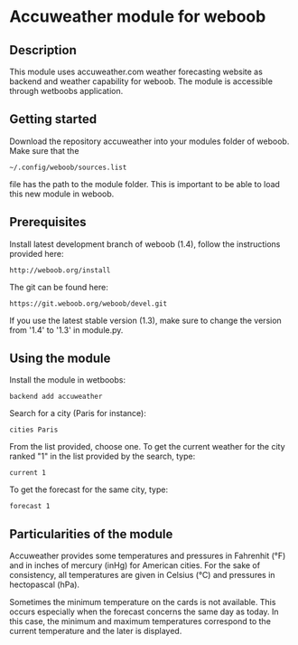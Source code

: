 # Accuweather module for weboob
## Description
This module uses accuweather.com weather forecasting website as backend and weather capability for weboob. The module is accessible through wetboobs application.

## Getting started
Download the repository accuweather into your modules folder of weboob. Make sure that the 

```
~/.config/weboob/sources.list
```

 file has the path to the module folder. This is important to be able to load this new module in weboob.

## Prerequisites
Install latest development branch of weboob (1.4), follow the instructions provided here:

```
http://weboob.org/install
```

The git can be found here:

```
https://git.weboob.org/weboob/devel.git
```

If you use the latest stable version (1.3), make sure to change the version from '1.4' to '1.3' in module.py.

## Using the module
Install the module in wetboobs:

```
backend add accuweather
```

Search for a city (Paris for instance):

```
cities Paris
```

From the list provided, choose one. To get the current weather for the city ranked "1" in the list provided by the search, type:

```
current 1
```

To get the forecast for the same city, type:

```
forecast 1
```

## Particularities of the module
Accuweather provides some temperatures and pressures in Fahrenhit (°F) and in inches of mercury (inHg) for American cities. For the sake of consistency, all temperatures are given in Celsius (°C) and pressures in hectopascal (hPa).

Sometimes the minimum temperature on the cards is not available. This occurs especially when the forecast concerns the same day as today. In this case, the minimum and maximum temperatures correspond to the current temperature and the later is displayed.
